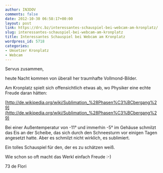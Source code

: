 ```yaml
---
author: IN3DOV
comments: false
date: 2012-10-30 06:58:17+00:00
layout: post
link: https://drc.bz/interessantes-schauspiel-bei-webcam-am-kronplatz/
slug: interessantes-schauspiel-bei-webcam-am-kronplatz
title: Interessantes Schauspiel bei Webcam am Kronplatz
wordpress_id: 5718
categories:
- Umsetzer Kronplatz
- Webcam
---
```


Servus zusammen,

heute Nacht kommen von überall her traumhafte Vollmond-Bilder.

Am Kronplatz spielt sich offensichtlich etwas ab, wo Physiker eine echte Freude daran hätten:

[http://de.wikipedia.org/wiki/Sublimation_%28Phasen%C3%BCbergang%29](http://de.wikipedia.org/wiki/Sublimation_%28Phasen%C3%BCbergang%29)

Bei einer Außentemperatur von -11° und immerhin -5° im Gehäuse schmilzt das Eis an der Scheibe, das sich durch den Schneesturm vor einigen Tagen angesetzt hatte. Aber es schmilzt nicht wirklich, es sublimiert.

Ein tolles Schauspiel für den, der es zu schätzen weiß.

Wie schon so oft macht das Werkl einfach Freude :-)

73 de Flori

